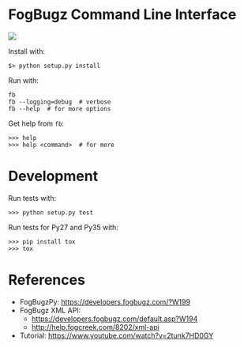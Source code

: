 # FogBugz Command Line Interface

[<img src="https://travis-ci.org/lbolla/fbcli.svg?branch=master">](https://travis-ci.org/lbolla/fbcli)


Install with:

    $> python setup.py install

Run with:

    fb
    fb --logging=debug  # verbose
    fb --help  # for more options

Get help from `fb`:

    >>> help
    >>> help <command>  # for more

# Development

Run tests with:

    >>> python setup.py test

Run tests for Py27 and Py35 with:

    >>> pip install tox
    >>> tox

# References

- FogBugzPy: https://developers.fogbugz.com/?W199
- FogBugz XML API:
  - https://developers.fogbugz.com/default.asp?W194
  - http://help.fogcreek.com/8202/xml-api
- Tutorial: https://www.youtube.com/watch?v=2tunk7HD0GY
